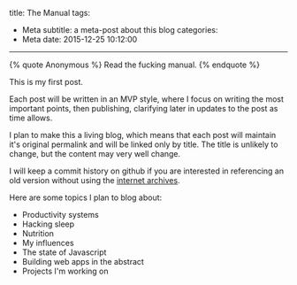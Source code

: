 title: The Manual
tags:
  - Meta
subtitle: a meta-post about this blog
categories:
  - Meta
date: 2015-12-25 10:12:00
---


{% quote Anonymous %}
Read the fucking manual.
{% endquote %}

This is my first post.

Each post will be written in an MVP style, where I focus on writing the most important points, then publishing, clarifying later in updates to the post as time allows.

I plan to make this a living blog, which means that each post will maintain it's original permalink and will be linked only by title. The title is unlikely to change, but the content may very well change.

I will keep a commit history on github if you are interested in referencing an old version without using the [internet archives](https://web.archive.org/web/*/jjman505.github.io).

Here are some topics I plan to blog about:
- Productivity systems
- Hacking sleep
- Nutrition
- My influences
- The state of Javascript
- Building web apps in the abstract
- Projects I'm working on
